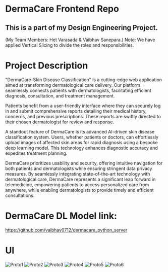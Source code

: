 # DermaCare Frontend Repo

 ## This is a part of my Design Engineering Project.
 (My Team Members: Het Varasada & Vaibhav Sanepara.)
 Note: We have applied Vertical Slicing to divide the roles and responsibilities.

# Project Description

"DermaCare-Skin Disease Classification" is a cutting-edge web application aimed at transforming dermatological care delivery. Our platform seamlessly connects patients with dermatologists, facilitating efficient diagnosis, consultation, and treatment management.

Patients benefit from a user-friendly interface where they can securely log in and submit comprehensive reports detailing their medical history, concerns, and previous prescriptions. These reports are swiftly directed to their chosen dermatologist for review and response.

A standout feature of DermaCare is its advanced AI-driven skin disease classification system. Users, whether patients or doctors, can effortlessly upload images of affected skin areas for rapid diagnosis using a bespoke deep learning model. This technology enhances diagnostic accuracy and expedites treatment planning.

DermaCare prioritizes usability and security, offering intuitive navigation for both patients and dermatologists while ensuring stringent data privacy measures. By seamlessly integrating state-of-the-art technology with dermatological care, DermaCare represents a significant leap forward in telemedicine, empowering patients to access personalized care from anywhere, while enabling dermatologists to provide timely and efficient consultations.

# DermaCare DL Model link: 
 https://github.com/vaibhav0712/dermacare_python_server

# UI
![Proto1](https://github.com/user-attachments/assets/4420abb2-d1ac-4f44-92b1-01c2505499b7)
![Proto2](https://github.com/user-attachments/assets/43cca4bd-e284-4281-87db-3e2500c5189b)
![Proto3](https://github.com/user-attachments/assets/f8dc37d3-bd8c-4439-bddc-f81e893c0b5a)
![Proto4](https://github.com/user-attachments/assets/cafe7f10-9605-4682-af7f-292b5a187cea)
![Proto5](https://github.com/user-attachments/assets/424cf599-b1d9-465a-9216-d92d34049eb1)
![Proto6](https://github.com/user-attachments/assets/b95e646e-ff8b-48c4-931a-63a7be44522f)







